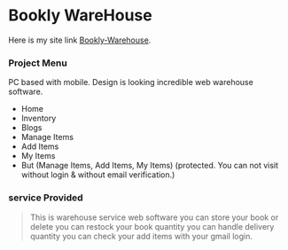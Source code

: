 # Bookly WareHouse

Here is my site link [Bookly-Warehouse](https://bookly-project-d23c0.firebaseapp.com/).

### Project Menu

PC based with mobile. Design is looking incredible web warehouse software.

- Home
- Inventory
- Blogs
- Manage Items
- Add Items
- My Items
- But (Manage Items, Add Items, My Items) (protected. You can not visit without login & without email verification.)

### service Provided

> This is warehouse service web software
> you can store your book or delete
> you can restock your book quantity
> you can handle delivery quantity
> you can check your add items with your gmail login.
